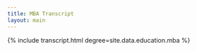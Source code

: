 ```yaml
---
title: MBA Transcript
layout: main
---
```

{% include transcript.html degree=site.data.education.mba %}
